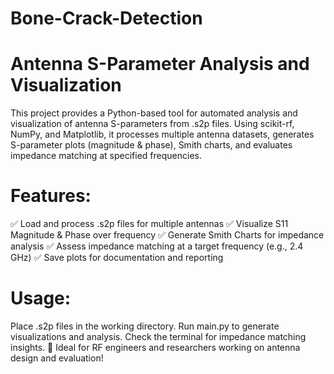 # Bone-Crack-Detection

# Antenna S-Parameter Analysis and Visualization
This project provides a Python-based tool for automated analysis and visualization of antenna S-parameters from .s2p files. Using scikit-rf, NumPy, and Matplotlib, it processes multiple antenna datasets, generates S-parameter plots (magnitude & phase), Smith charts, and evaluates impedance matching at specified frequencies.

# Features:
✅ Load and process .s2p files for multiple antennas
✅ Visualize S11 Magnitude & Phase over frequency
✅ Generate Smith Charts for impedance analysis
✅ Assess impedance matching at a target frequency (e.g., 2.4 GHz)
✅ Save plots for documentation and reporting

# Usage:
Place .s2p files in the working directory.
Run main.py to generate visualizations and analysis.
Check the terminal for impedance matching insights.
🚀 Ideal for RF engineers and researchers working on antenna design and evaluation!
